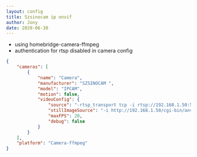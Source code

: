 ```yaml
---
layout: config
title: Szsinocam ip onvif
author: Jony
date: 2020-06-30
---
```

- using homebridge-camera-ffmpeg
- authentication for rtsp disabled in camera config

```json
{
    "cameras": [
        {
            "name": "Camera",
            "manufacturer": "SZSINOCAM ",
            "model": "IPCAM",
            "motion": false,
            "videoConfig": {
                "source": "-rtsp_transport tcp -i rtsp://192.168.1.50:554/ucast/11",
                "stillImageSource": "-i http://192.168.1.50/cgi-bin/anv/images_cgi?channel=0",
                "maxFPS": 20,
                "debug": false
            }
        }
    ],
    "platform": "Camera-ffmpeg"
}
```
